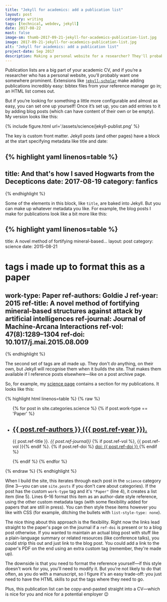 ```yaml
---
title: "Jekyll for academics: add a publication list"
layout: post
category: writing
tags: [technical, webdev, jekyll]
date: 2017-08-22
mast: false
image-sm: thumb-2017-09-21-jekyll-for-academics-publication-list.jpg
image: 2017-09-21-jekyll-for-academics-publication-list.jpg
alt: "Jekyll for academics: add a publication list"
project-date: Sep 2017
description: Making a personal website for a researcher? They'll probably want their publications on it.
---
```

Publication lists are a big part of your academic CV, and if you’re a researcher who has a personal website, you’ll probably want one somewhere prominent. Extensions like [`jekyll-scholar`](https://github.com/inukshuk/jekyll-scholar) make adding publications incredibly easy: bibtex files from your reference manager go in; an HTML list comes out.

But if you’re looking for something a little more configurable and almost as easy, you can set one up yourself! Once it’s set up, you can add entries to it by adding blog posts (which can have content of their own or be empty). My version looks like this:

{% include figure.html url='/assets/science/jekyll-publist.png' %}

The key is custom front matter. Jekyll posts (and other pages) have a block at the start specifying metadata like title and date:

{% highlight yaml linenos=table %}
---
title: And that's how I saved Hogwarts from the Decepticons
date: 2017-08-19
category: fanfics
---
{% endhighlight %}

Some of the elements in this block, like `title`, are baked into Jekyll. But you can make up whatever metadata you like. For example, the blog posts I make for publications look like a bit more like this:

{% highlight yaml linenos=table %}
---
title: A novel method of fortifying mineral-based...
layout: post
category: science
date: 2015-08-21

# tags i made up to format this as a paper
work-type: Paper
ref-authors: Goldie J
ref-year: 2015
ref-title: A novel method of fortifying mineral-based structures against attack by artificial intelligences
ref-journal: Journal of Machine-Arcana Interactions
ref-vol: 47(8):1289–1304
ref-doi: 10.1017/j.mai.2015.08.009
---
{% endhighlight %}

The second set of tags are all made up. They don't _do_ anything, on their own, but Jekyll will recognise them when it builds the site. That makes them available if I reference posts elsewhere—like on a post archive page.

So, for example, my [science page](/science) contains a section for my publications. It looks like this:

{% highlight html linenos=table %}
{% raw %}
<div class="publist">
  <ul>
    {% for post in site.categories.science %}
      {% if post.work-type == 'Paper' %}
        <li>
          <a href="{% if post.ref-doi %}http://dx.doi.org/{{ post.ref-doi }}
            {% else %}{{ post.url | prepend: site.baseurl }}{% endif %}">
            <h2>{{ post.ref-authors }} ({{ post.ref-year }}).</h2></a>
          <p>
            {{ post.ref-title }}. 
            <em>{{ post.ref-journal}}</em>
            {% if post.ref-vol %}, {{ post.ref-vol }}{% endif %}. 
            {% if post.ref-doi %}
              <a href="http://dx.doi.org/{{ post.ref-doi }}">
                doi: {{ post.ref-doi }}
              </a>
            {% endif %}
          </p>
        </li>
      {% endif %}
    {% endfor %}
  <ul>
</div>
{% endraw %}
{% endhighlight %}

When I build the site, this iterates through each post in the `science` category (line 3—you can use `site.posts` if you don't care about categories). If the post has the custom `work-type` tag and it's `"Paper"` (line 4), it creates a list item (line 5). Lines 6–16 format this item as an author-date style reference, using the other custom metadata tags (with some flexibility added for papers that are still in press). You can then style these items however you like with CSS (for example, ditching the bullets with `list-style-type: none`).

The nice thing about this approach is the flexibility. Right now the links lead straight to the paper's page on the journal if a `ref-doi` is present or to a blog post otherwise. If you wanted to maintain an actual blog post with stuff like a plain-language summary or related resources (like conference talks), you could strip this out and just link to the blog post. You could add a link to the paper's PDF on the end using an extra custom tag (remember, they're made up).

The downside is that you need to format the reference yourself—if this style doesn't work for you, you'll need to modify it. But you're not likely to do that often, as you do with a manuscript, so I figure it's an easy trade-off: you just need to have the HTML skills to put the tags where they need to go.

Plus, this publication list can be copy-and-pasted straight into a CV—which is nice for you and nice for a potential employer 😉